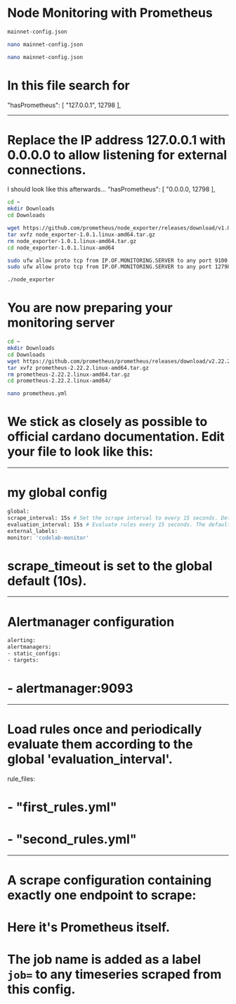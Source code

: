 # Node Monitoring with Prometheus

```bash
mainnet-config.json
```
```bash
nano mainnet-config.json
```
```bash
nano mainnet-config.json
```
# In this file search for
"hasPrometheus": [
"127.0.0.1",
12798
],
________________________________________________________________________________________________
# Replace the IP address 127.0.0.1 with 0.0.0.0 to allow listening for external connections.
I should look like this afterwards... 
"hasPrometheus": [
"0.0.0.0,
12798
],

```bash
cd ~
mkdir Downloads
cd Downloads
```
```bash
wget https://github.com/prometheus/node_exporter/releases/download/v1.0.1/node_exporter-1.0.1.linux-amd64.tar.gz
tar xvfz node_exporter-1.0.1.linux-amd64.tar.gz
rm node_exporter-1.0.1.linux-amd64.tar.gz
cd node_exporter-1.0.1.linux-amd64
```
```bash
sudo ufw allow proto tcp from IP.OF.MONITORING.SERVER to any port 9100
sudo ufw allow proto tcp from IP.OF.MONITORING.SERVER to any port 12798
```
```bash
./node_exporter
```
# You are now preparing your monitoring server
```bash
cd ~
mkdir Downloads
cd Downloads
wget https://github.com/prometheus/prometheus/releases/download/v2.22.2/prometheus-2.22.2.linux-amd64.tar.gz
tar xvfz prometheus-2.22.2.linux-amd64.tar.gz
rm prometheus-2.22.2.linux-amd64.tar.gz
cd prometheus-2.22.2.linux-amd64/
```
```bash
nano prometheus.yml

```
# We stick as closely as possible to official cardano documentation. Edit your file to look like this:
________________________________________________________________________________________________
# my global config
```bash
global:
scrape_interval: 15s # Set the scrape interval to every 15 seconds. Default is every 1 minute.
evaluation_interval: 15s # Evaluate rules every 15 seconds. The default is every 1 minute.
external_labels:
monitor: 'codelab-monitor'
```
# scrape_timeout is set to the global default (10s).
________________________________________________________________________________________________
# Alertmanager configuration
```bash
alerting:
alertmanagers:
- static_configs:
- targets:
```
# - alertmanager:9093
________________________________________________________________________________________________
# Load rules once and periodically evaluate them according to the global 'evaluation_interval'.
rule_files:
# - "first_rules.yml"
# - "second_rules.yml"
________________________________________________________________________________________________
# A scrape configuration containing exactly one endpoint to scrape:
# Here it's Prometheus itself.
# The job name is added as a label `job=` to any timeseries scraped from this config.
```bash

```
```bash

```
```bash

```
```bash

```
```bash

```






















































